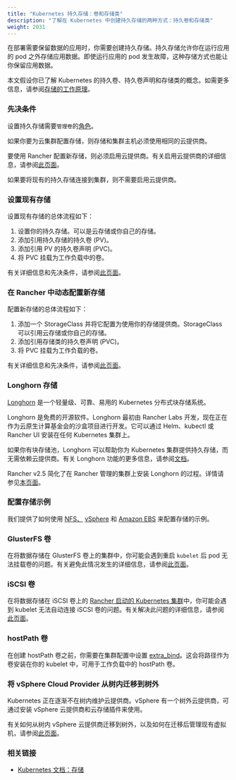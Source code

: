 ```yaml
---
title: "Kubernetes 持久存储：卷和存储类"
description: "了解在 Kubernetes 中创建持久存储的两种方式：持久卷和存储类"
weight: 2031
---
```

在部署需要保​​留数据的应用时，你需要创建持久存储。持久存储允许你在运行应用的 pod 之外存储应用数据。即使运行应用的 pod 发生故障，这种存储方式也能让你保留应用数据。

本文假设你已了解 Kubernetes 的持久卷、持久卷声明和存储类的概念。如需更多信息，请参阅[存储的工作原理](../how-to-guides/advanced-user-guides/manage-clusters/create-kubernetes-persistent-storage/manage-persistent-storage/about-persistent-storage.md)。

### 先决条件

设置持久存储需要`管理卷`的[角色](../how-to-guides/advanced-user-guides/authentication-permissions-and-global-configuration/manage-role-based-access-control-rbac/cluster-and-project-roles.md#项目角色参考)。

如果你要为云集群配置存储，则存储和集群主机必须使用相同的云提供商。

要使用 Rancher 配置新存储，则必须启用云提供商。有关启用云提供商的详细信息，请参阅[此页面](set-up-cloud-providers.md)。

如果要将现有的持久存储连接到集群，则不需要启用云提供商。

### 设置现有存储

设置现有存储的总体流程如下：

1. 设置你的持久存储。可以是云存储或你自己的存储。
2. 添加引用持久存储的持久卷 (PV)。
3. 添加引用 PV 的持久卷声明 (PVC)。
4. 将 PVC 挂载为工作负载中的卷。

有关详细信息和先决条件，请参阅[此页面](../how-to-guides/advanced-user-guides/manage-clusters/create-kubernetes-persistent-storage/manage-persistent-storage/set-up-existing-storage.md)。

### 在 Rancher 中动态配置新存储

配置新存储的总体流程如下：

1. 添加一个 StorageClass 并将它配置为使用你的存储提供商。StorageClass 可以引用云存储或你自己的存储。
2. 添加引用存储类的持久卷声明 (PVC)。
3. 将 PVC 挂载为工作负载的卷。

有关详细信息和先决条件，请参阅[此页面](../how-to-guides/advanced-user-guides/manage-clusters/create-kubernetes-persistent-storage/manage-persistent-storage/dynamically-provision-new-storage.md)。

### Longhorn 存储

[Longhorn](https://longhorn.io/) 是一个轻量级、可靠、易用的 Kubernetes 分布式块存储系统。

Longhorn 是免费的开源软件。Longhorn 最初由 Rancher Labs 开发，现在正在作为云原生计算基金会的沙盒项目进行开发。它可以通过 Helm、kubectl 或 Rancher UI 安装在任何 Kubernetes 集群上。

如果你有块存储池，Longhorn 可以帮助你为 Kubernetes 集群提供持久存储，而无需依赖云提供商。有关 Longhorn 功能的更多信息，请参阅[文档](https://longhorn.io/docs/latest/what-is-longhorn/)。

Rancher v2.5 简化了在 Rancher 管理的集群上安装 Longhorn 的过程。详情请参见[本页面](../explanations/integrations-in-rancher/longhorn.md)。

### 配置存储示例

我们提供了如何使用 [NFS、](../how-to-guides/advanced-user-guides/manage-clusters/create-kubernetes-persistent-storage/provisioning-storage-examples/nfs-storage.md) [vSphere](../how-to-guides/advanced-user-guides/manage-clusters/create-kubernetes-persistent-storage/provisioning-storage-examples/vsphere-storage.md) 和 [Amazon EBS](../how-to-guides/advanced-user-guides/manage-clusters/create-kubernetes-persistent-storage/provisioning-storage-examples/persistent-storage-in-amazon-ebs.md) 来配置存储的示例。

### GlusterFS 卷

在将数据存储在 GlusterFS 卷上的集群中，你可能会遇到重启 `kubelet` 后 pod 无法挂载卷的问题。有关避免此情况发生的详细信息，请参阅[此页面](../how-to-guides/advanced-user-guides/manage-clusters/create-kubernetes-persistent-storage/manage-persistent-storage/about-glusterfs-volumes.md)。

### iSCSI 卷

在将数据存储在 iSCSI 卷上的 [Rancher 启动的 Kubernetes 集群](launch-kubernetes-with-rancher.md)中，你可能会遇到 kubelet 无法自动连接 iSCSI 卷的问题。有关解决此问题的详细信息，请参阅[此页面](../how-to-guides/advanced-user-guides/manage-clusters/create-kubernetes-persistent-storage/manage-persistent-storage/install-iscsi-volumes.md)。

### hostPath 卷
在创建 hostPath 卷之前，你需要在集群配置中设置 [extra_bind](https://rancher.com/docs/rke/latest/en/config-options/services/services-extras/#extra-binds/)。这会将路径作为卷安装在你的 kubelet 中，可用于工作负载中的 hostPath 卷。

### 将 vSphere Cloud Provider 从树内迁移到树外

Kubernetes 正在逐渐不在树内维护云提供商。vSphere 有一个树外云提供商，可通过安装 vSphere 云提供商和云存储插件来使用。

有关如何从树内 vSphere 云提供商迁移到树外，以及如何在迁移后管理现有虚拟机，请参阅[此页面](../how-to-guides/new-user-guides/kubernetes-clusters-in-rancher-setup/launch-kubernetes-with-rancher/set-up-cloud-providers/vsphere/configure-out-of-tree-vsphere.md)。

### 相关链接

- [Kubernetes 文档：存储](https://kubernetes.io/docs/concepts/storage/)
